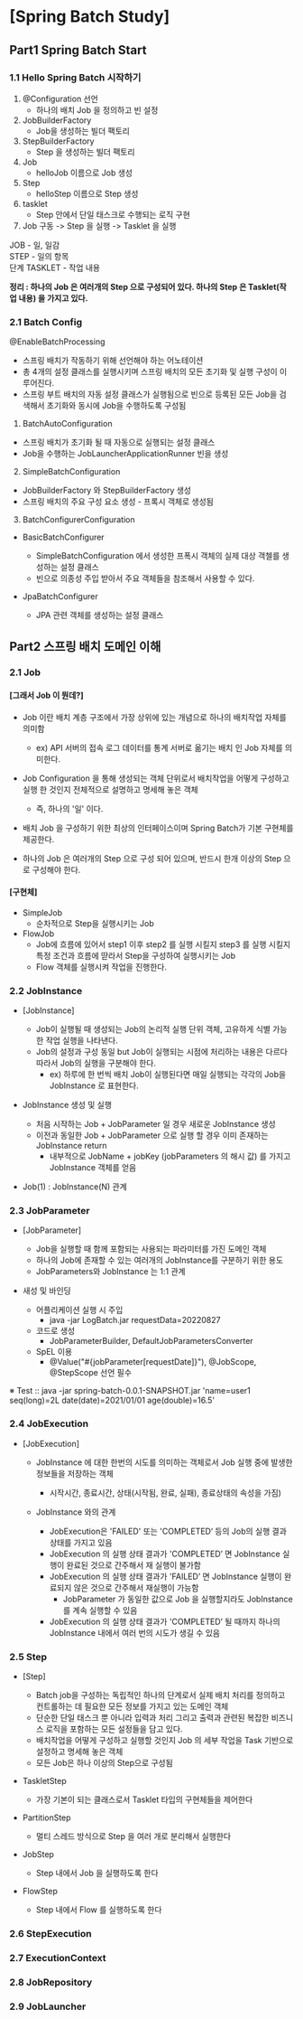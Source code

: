 # [Spring Batch Study]


## Part1 Spring Batch Start 

### 1.1 Hello Spring Batch 시작하기

1. @Configuration 선언
    - 하나의 배치 Job 을 정의하고 빈 설정
2. JobBuilderFactory
    - Job을 생성하는 빌더 팩토리
3. StepBuilderFactory
    - Step 을 생성하는 빌더 팩토리
4. Job
    - helloJob 이름으로 Job 생성
5. Step
    - helloStep 이름으로 Step 생성
6. tasklet
    - Step 안에서 단일 태스크로 수행되는 로직 구현
7. Job 구동 -> Step 을 실행 -> Tasklet 을 실행

JOB - 일, 일감 <br>
STEP - 일의 항목 <br> 
단계 TASKLET - 작업 내용


<b>정리 : 하나의 Job 은 여러개의 Step 으로 구성되어 있다. 하나의 Step 은 Tasklet(작업 내용) 을 가지고 있다.</b>

### 2.1 Batch Config

@EnableBatchProcessing
- 스프링 배치가 작동하기 위해 선언해야 하는 어노테이션
- 총 4개의 설정 클래스를 실행시키며 스프링 배치의 모든 초기화 및 실행 구성이 이루어진다.
- 스프링 부트 배치의 자동 설정 클래스가 실행됨으로 빈으로 등록된 모든 Job을 검색해서 초기화와 동시에 Job을 수행하도록 구성됨

1. BatchAutoConfiguration
- 스프링 배치가 초기화 될 때 자동으로 실행되는 설정 클래스
- Job을 수행하는 JobLauncherApplicationRunner 빈을 생성

2. SimpleBatchConfiguration
- JobBuilderFactory 와 StepBuilderFactory 생성
- 스프링 배치의 주요 구성 요소 생성 - 프록시 객체로 생성됨

3. BatchConfigurerConfiguration
- BasicBatchConfigurer
   * SimpleBatchConfiguration 에서 생성한 프폭시 객체의 실제 대상 객첼를 생성하는 설정 클래스
   * 빈으로 의종성 주입 받아서 주요 객체들을 참조해서 사용할 수 있다.

- JpaBatchConfigurer
   * JPA 관련 객체를 생성하는 설정 클래스

## Part2 스프링 배치 도메인 이해

### 2.1 Job

#### [그래서 Job 이 뭔데?]
* Job 이란 배치 계층 구조에서 가장 상위에 있는 개념으로 하나의 배치작업 자체를 의미함
    * ex) API 서버의 접속 로그 데이터를 통계 서버로 옮기는 배치 인 Job 자체를 의미한다.
* Job Configuration 을 통해 생성되는 객체 단위로서 배치작업을 어떻게 구성하고 실행 한 것인지 전체적으로 설명하고 명세해 놓은 객체
    * 즉, 하나의 '일' 이다.
* 배치 Job 을 구성하기 위한 최상의 인터페이스이며 Spring Batch가 기본 구현체를 제공한다.

* 하나의 Job 은 여러개의 Step 으로 구성 되어 있으며, 반드시 한개 이상의 Step 으로 구성해야 한다.


#### [구현체]

* SimpleJob
    * 순차적으로 Step을 실행시키는 Job
* FlowJob
    * Job에 흐름에 있어서 step1 이후 step2 를 실행 시킬지 step3 를 실행 시킬지 특정 조건과 흐름에 딷라서 Step을 구성하여 실행시키는 Job
    * Flow 객체를 실행시켜 작업을 진행한다.


### 2.2 JobInstance

* [JobInstance] 
  * Job이 실행될 때 생성되는 Job의 논리적 실행 단위 객체, 고유하게 식별 가능한 작업 실행을 나타낸다.
  * Job의 설정과 구성 동일 but Job이 실행되는 시점에 처리하는 내용은 다르다 따라서 Job의 실행을 구분해야 한다.
    * ex) 하루에 한 번씩 배치 Job이 실행된다면 매일 실행되는 각각의 Job을 JobInstance 로 표현한다.

* JobInstance 생성 및 실행
  * 처음 시작하는 Job + JobParameter 일 경우 새로운 JobInstance 생성
  * 이전과 동일한 Job + JobParameter 으로 실행 할 경우 이미 존재하는 JobInstance return
    * 내부적으로 JobName + jobKey (jobParameters 의 해시 값) 를 가지고 JobInstance 객체를 얻음

* Job(1) : JobInstance(N) 관계


### 2.3 JobParameter
* [JobParameter]
  * Job을 실행할 때 함께 포함되는 사용되는 파라미터를 가진 도메인 객체
  * 하나의 Job에 존재할 수 있는 여러개의 JobInstance를 구분하기 위한 용도
  * JobParameters와 JobInstance 는 1:1 관계

* 새성 및 바인딩
  * 어플리케이션 실행 시 주입
    * java -jar LogBatch.jar requestData=20220827
  * 코드로 생성
    * JobParameterBuilder, DefaultJobParametersConverter
  * SpEL 이용
    * @Value("#{jobParameter[requestDate]}"), @JobScope, @StepScope 선언 필수
  

※ Test :: java -jar spring-batch-0.0.1-SNAPSHOT.jar 'name=user1 seq(long)=2L date(date)=2021/01/01 age(double)=16.5'



### 2.4 JobExecution

* [JobExecution]
  * JobInstance 에 대한 한번의 시도를 의미하는 객체로서 Job 실행 중에 발생한 정보들을 저장하는 객체
    * 시작시간, 종료시간, 상태(시작됨, 완료, 실패), 종료상태의 속성을 가짐)

  * JobInstance 와의 관계 
    * JobExecution은 'FAILED' 또는 'COMPLETED‘  등의 Job의 실행 결과 상태를 가지고 있음 
    * JobExecution 의 실행 상태 결과가 'COMPLETED’ 면 JobInstance 실행이 완료된 것으로 간주해서 재 실행이 불가함 
    * JobExecution 의 실행 상태 결과가 'FAILED’ 면 JobInstance 실행이 완료되지 않은 것으로 간주해서 재실행이 가능함 
      * JobParameter 가 동일한 값으로 Job 을 실행할지라도 JobInstance 를 계속 실행할 수 있음 
    * JobExecution 의 실행 상태 결과가 'COMPLETED’ 될 때까지 하나의 JobInstance 내에서 여러 번의 시도가 생길 수 있음



### 2.5 Step

* [Step]
  * Batch job을 구성하는 독립적인 하나의 단계로서 실제 배치 처리를 정의하고 컨트롤하는 데 필요한 모든 정보를 가지고 있는 도메인 객체
  * 단순한 단일 태스크 뿐 아니라 입력과 처리 그리고 출력과 관련된 복잡한 비즈니스 로직을 포함하는 모든 설정들을 담고 있다.
  * 배치작업을 어떻게 구성하고 실행할 것인지 Job 의 세부 작업을 Task 기반으로 설정하고 명세해 놓은 객체
  * 모든 Job은 하나 이상의 Step으로 구성됨


* TaskletStep 
  * 가장 기본이 되는 클래스로서 Tasklet 타입의 구현체들을 제어한다
* PartitionStep 
  * 멀티 스레드 방식으로 Step 을 여러 개로 분리해서 실행한다
* JobStep 
  * Step 내에서 Job 을 실행하도록 한다
* FlowStep 
  * Step 내에서 Flow 를 실행하도록 한다




### 2.6 StepExecution

### 2.7 ExecutionContext

### 2.8 JobRepository

### 2.9 JobLauncher




